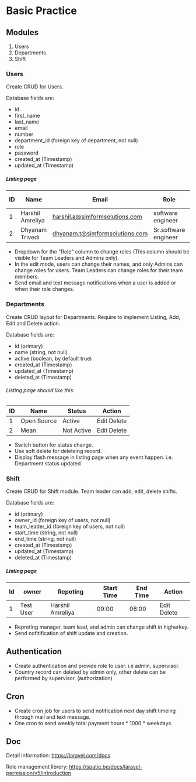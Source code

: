 # Basic Practice

## Modules
1. Users
2. Departments
3. Shift

### Users
Create CRUD for Users.

Database fields are:
  - id
  - first_name
  - last_name
  - email
  - number
  - department_id (foreign key of department, not null)
  - role
  - password
  - created_at (Timestamp)
  - updated_at (Timestamp)

##### Listing page 

ID | Name | Email | Role | Reporting To | Action
-----|-------|--------------------|----------------------|-------------|-------
1 | Harshil Amreliya | harshil.a@simformsolutions.com | software engineer | Chintan Dave | Edit Delete
2 | Dhyanam Trivedi | dhyanam.t@simformsolutions.com | Sr.software engineer | Bhavin Nakrani | Edit Delete

* Dropdown for the "Role" column to change roles (This column should be visible for Team Leaders and Admins only).
* In the edit mode, users can change their names, and only Admins can change roles for users. Team Leaders can change roles for their team members.
* Send email and text message notifications when a user is added or when their role changes.

### Departments
Create CRUD layout for Departments. Require to implement Listing, Add, Edit and Delete action.

Database fields are:
  - id  (primary)
  - name   (string, not null)
  - active (boolean, by default true)
  - created_at (Timestamp)
  - updated_at (Timestamp)
  - deleted_at (Timestamp)

###### Listing page should like this:

ID | Name     | Status     | Action
--- |---------|------------| ----------
1 | Open Source | Active   | Edit Delete 
2 | Mean     | Not Active | Edit Delete 

* Switch button for status change.
* Use soft delete for deleteing record.
* Display flash message in listing page when any event happen. i.e. Department status updated

### Shift
Create CRUD for Shift module. Team leader can add, edit, delete shifts.

Database fields are:
  - id  (primary)
  - owner_id  (foreign key of users, not null)
  - team_leader_id  (foreign key of users, not null)
  - start_time (string, not null)
  - end_time (string, not null)
  - created_at (Timestamp)
 -  updated_at (Timestamp)
  - deleted_at (Timestamp)

##### Listing page
Id | owner | Repoting | Start Time | End Time | Action
---| ---------- | ---------- | ------ | ------ | ------
1 | Test User | Harshil Amreliya | 09:00 | 06:00 | Edit Delete


* Reproting manager, team lead, and admin can change shift in higherkey.
* Send nofitification of shift update and creation.

## Authentication

* Create authentication and provide role to user. i.e admin, supervisor.
* Country record can deleted by admin only, other delete can be performed by supervisor. (authorization)

## Cron

* Create cron job for users to send notification next day shift timeing through mail and text message.
* One cron to send weekly total payment hours * 1000 * weekdays.

## Doc

Detail information: https://laravel.com/docs

Role management librery: https://spatie.be/docs/laravel-permission/v5/introduction
